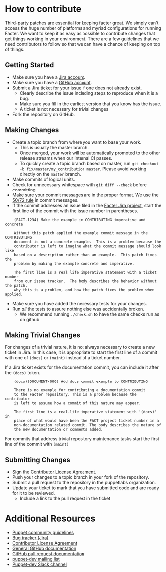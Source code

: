 
# How to contribute

Third-party patches are essential for keeping facter great. We simply can't
access the huge number of platforms and myriad configurations for running
Facter. We want to keep it as easy as possible to contribute changes that
get things working in your environment. There are a few guidelines that we
need contributors to follow so that we can have a chance of keeping on
top of things.

## Getting Started

* Make sure you have a [Jira account](https://tickets.puppetlabs.com).
* Make sure you have a [GitHub account](https://github.com/signup/free).
* Submit a Jira ticket for your issue if one does not already exist.
  * Clearly describe the issue including steps to reproduce when it is a bug.
  * Make sure you fill in the earliest version that you know has the issue.
  * A ticket is not necessary for trivial changes
* Fork the repository on GitHub.

## Making Changes

* Create a topic branch from where you want to base your work.
  * This is usually the master branch.
  * Once merged, your work will be automatically promoted to the other release
    streams when our internal CI passes.
  * To quickly create a topic branch based on master, run `git checkout -b
    fix/master/my_contribution master`. Please avoid working directly on the
    `master` branch.
* Make commits of logical units.
* Check for unnecessary whitespace with `git diff --check` before committing.
* Make sure your commit messages are in the proper format. We use the [50/72 rule](https://git-scm.com/book/en/v2/Distributed-Git-Contributing-to-a-Project) in commit messages.
* If the commit addresses an issue filed in the [Facter Jira project](https://tickets.puppetlabs.com/browse/FACT), start the first line of the commit with the issue number in parentheses.

````
    (FACT-1234) Make the example in CONTRIBUTING imperative and concrete

    Without this patch applied the example commit message in the CONTRIBUTING
    document is not a concrete example.  This is a problem because the
    contributor is left to imagine what the commit message should look like
    based on a description rather than an example.  This patch fixes the
    problem by making the example concrete and imperative.

    The first line is a real life imperative statement with a ticket number
    from our issue tracker.  The body describes the behavior without the patch,
    why this is a problem, and how the patch fixes the problem when applied.
````

* Make sure you have added the necessary tests for your changes.
* Run _all_ the tests to assure nothing else was accidentally broken.
  * We recommend running `./check.sh` to have the same checks run as on github

## Making Trivial Changes

For changes of a trivial nature, it is not always necessary to create a new
ticket in Jira. In this case, it is appropriate to start the first line of a
commit with one of  `(docs)` or `(maint)` instead of a ticket number.

If a Jira ticket exists for the documentation commit, you can include it
after the `(docs)` token.

```
    (docs)(DOCUMENT-000) Add docs commit example to CONTRIBUTING

    There is no example for contributing a documentation commit
    to the Facter repository. This is a problem because the contributor
    is left to assume how a commit of this nature may appear.

    The first line is a real-life imperative statement with '(docs)' in
    place of what would have been the FACT project ticket number in a
    non-documentation related commit. The body describes the nature of
    the new documentation or comments added.
```

For commits that address trivial repository maintenance tasks start the first line of the commit with `(maint)`

## Submitting Changes

* Sign the [Contributor License Agreement](http://links.puppet.com/cla).
* Push your changes to a topic branch in your fork of the repository.
* Submit a pull request to the repository in the puppetlabs organization.
* Update your ticket to mark that you have submitted code and are ready for it to be reviewed.
  * Include a link to the pull request in the ticket

# Additional Resources

* [Puppet community guidelines](https://puppet.com/community/community-guidelines/)
* [Bug tracker (Jira)](https://tickets.puppetlabs.com/browse/FACT)
* [Contributor License Agreement](http://links.puppet.com/cla)
* [General GitHub documentation](http://help.github.com/)
* [GitHub pull request documentation](https://help.github.com/en/github/collaborating-with-issues-and-pull-requests/creating-a-pull-request-from-a-fork)
* [puppet-dev mailing list](https://groups.google.com/forum/#!forum/puppet-dev)
* [Puppet-dev Slack channel](https://puppetcommunity.slack.com/archives/C0W1X7ZAL)

